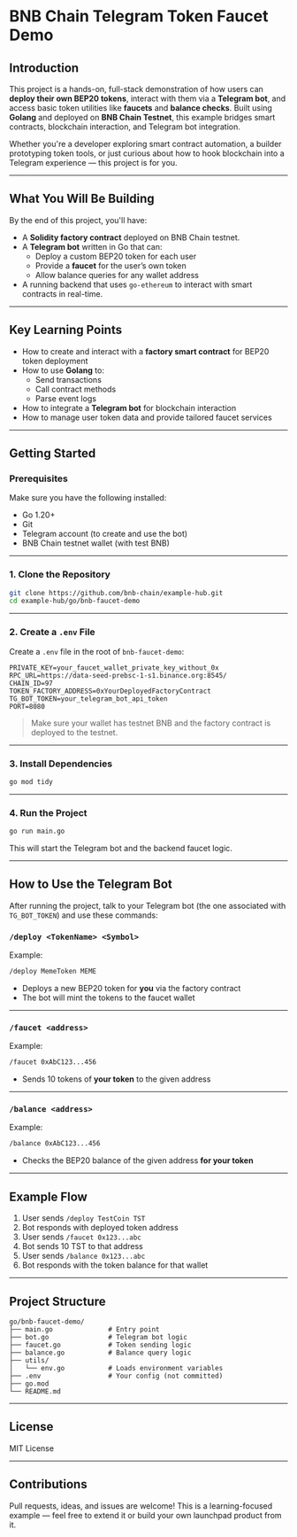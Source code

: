 # BNB Chain Telegram Token Faucet Demo

## Introduction

This project is a hands-on, full-stack demonstration of how users can **deploy their own BEP20 tokens**, interact with them via a **Telegram bot**, and access basic token utilities like **faucets** and **balance checks**. Built using **Golang** and deployed on **BNB Chain Testnet**, this example bridges smart contracts, blockchain interaction, and Telegram bot integration.

Whether you're a developer exploring smart contract automation, a builder prototyping token tools, or just curious about how to hook blockchain into a Telegram experience — this project is for you.

---

## What You Will Be Building

By the end of this project, you'll have:

- A **Solidity factory contract** deployed on BNB Chain testnet.
- A **Telegram bot** written in Go that can:
  - Deploy a custom BEP20 token for each user
  - Provide a **faucet** for the user’s own token
  - Allow balance queries for any wallet address
- A running backend that uses `go-ethereum` to interact with smart contracts in real-time.

---

## Key Learning Points

- How to create and interact with a **factory smart contract** for BEP20 token deployment
- How to use **Golang** to:
  - Send transactions
  - Call contract methods
  - Parse event logs
- How to integrate a **Telegram bot** for blockchain interaction
- How to manage user token data and provide tailored faucet services

---

## Getting Started

### Prerequisites

Make sure you have the following installed:

- Go 1.20+
- Git
- Telegram account (to create and use the bot)
- BNB Chain testnet wallet (with test BNB)

---

### 1. Clone the Repository

```bash
git clone https://github.com/bnb-chain/example-hub.git
cd example-hub/go/bnb-faucet-demo
```

---

### 2. Create a `.env` File

Create a `.env` file in the root of `bnb-faucet-demo`:

```env
PRIVATE_KEY=your_faucet_wallet_private_key_without_0x
RPC_URL=https://data-seed-prebsc-1-s1.binance.org:8545/
CHAIN_ID=97
TOKEN_FACTORY_ADDRESS=0xYourDeployedFactoryContract
TG_BOT_TOKEN=your_telegram_bot_api_token
PORT=8080
```

> Make sure your wallet has testnet BNB and the factory contract is deployed to the testnet.

---

### 3. Install Dependencies

```bash
go mod tidy
```

---

### 4. Run the Project

```bash
go run main.go
```

This will start the Telegram bot and the backend faucet logic.

---

## How to Use the Telegram Bot

After running the project, talk to your Telegram bot (the one associated with `TG_BOT_TOKEN`) and use these commands:

### `/deploy <TokenName> <Symbol>`

Example:
```bash
/deploy MemeToken MEME
```

- Deploys a new BEP20 token for **you** via the factory contract
- The bot will mint the tokens to the faucet wallet

---

### `/faucet <address>`

Example:
```bash
/faucet 0xAbC123...456
```

- Sends 10 tokens of **your token** to the given address

---

### `/balance <address>`

Example:
```bash
/balance 0xAbC123...456
```

- Checks the BEP20 balance of the given address **for your token**

---

## Example Flow

1. User sends `/deploy TestCoin TST`
2. Bot responds with deployed token address
3. User sends `/faucet 0x123...abc`
4. Bot sends 10 TST to that address
5. User sends `/balance 0x123...abc`
6. Bot responds with the token balance for that wallet

---

## Project Structure

```
go/bnb-faucet-demo/
├── main.go              # Entry point
├── bot.go               # Telegram bot logic
├── faucet.go            # Token sending logic
├── balance.go           # Balance query logic
├── utils/
│   └── env.go           # Loads environment variables
├── .env                 # Your config (not committed)
├── go.mod
└── README.md
```

---

## License

MIT License

---

## Contributions

Pull requests, ideas, and issues are welcome! This is a learning-focused example — feel free to extend it or build your own launchpad product from it.

